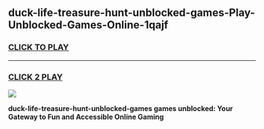
## duck-life-treasure-hunt-unblocked-games-Play-Unblocked-Games-Online-1qajf
<h3>
<a href="https://premium76.site?title=duck-life-treasure-hunt-unblocked-games&ref=25A">CLICK TO PLAY</a></h3>
<hr>

<h3>
<a href="https://premium76.site?title=duck-life-treasure-hunt-unblocked-games&ref=25A">CLICK 2 PLAY</a>
  
</h3>

<a href="https://premium76.site?title=duck-life-treasure-hunt-unblocked-games&ref=25A"><img src="https://clearcache.store/games.png"></a>


**duck-life-treasure-hunt-unblocked-games games unblocked: Your Gateway to Fun and Accessible Online Gaming**
